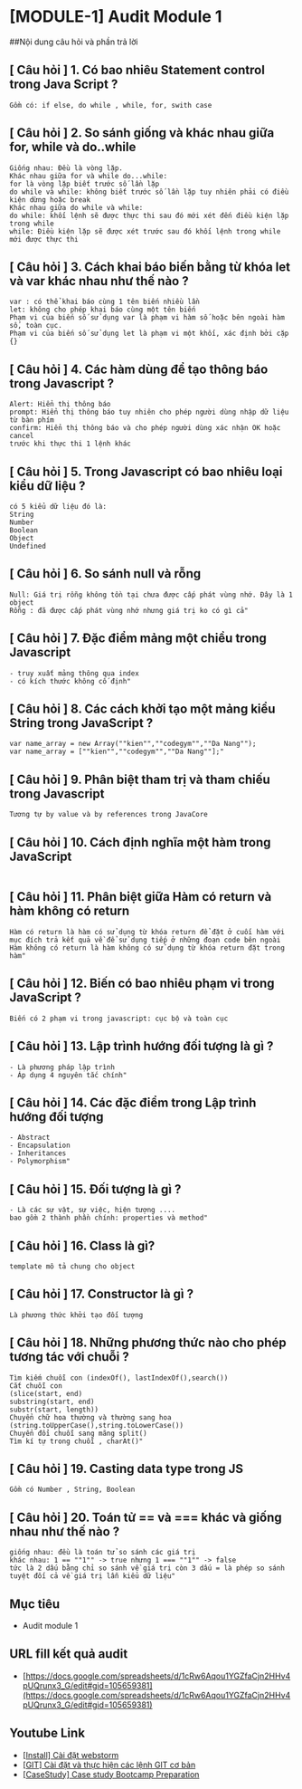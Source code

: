 # [MODULE-1] Audit Module 1

##Nội dung câu hỏi và phần trả lời

## [ Câu hỏi ] 1. Có bao nhiêu Statement control trong Java Script  ?
```
Gồm có: if else, do while , while, for, swith case
```
## [ Câu hỏi ] 2. So sánh giống và khác nhau giữa for, while và do..while
```
Giống nhau: Đều là vòng lặp.
Khác nhau giữa for và while do...while: 
for là vòng lặp biết trước số lần lặp
do while và while: không biết trước số lần lặp tuy nhiên phải có điều kiện dừng hoặc break
Khác nhau giữa do while và while:
do while: khối lệnh sẽ được thực thi sau đó mới xét đến điều kiện lặp trong while
while: Điều kiện lặp sẽ được xét trước sau đó khối lệnh trong while mới được thực thi
```
## [ Câu hỏi ] 3. Cách khai báo biến bằng từ khóa let và var khác nhau như thế nào ?
```
var : có thể khai báo cùng 1 tên biến nhiều lần
let: không cho phép khai báo cùng một tên biến
Phạm vi của biến số sử dụng var là phạm vi hàm số hoặc bên ngoài hàm số, toàn cục.
Phạm vi của biến số sử dụng let là phạm vi một khối, xác định bởi cặp {}
```
## [ Câu hỏi ] 4. Các hàm dùng để tạo thông báo trong Javascript ?
```
Alert: Hiển thị thông báo 
prompt: Hiển thị thông báo tuy nhiên cho phép người dùng nhập dữ liệu
từ bàn phím
confirm: Hiển thị thông báo và cho phép người dùng xác nhận OK hoặc cancel
trước khi thực thi 1 lệnh khác
```
## [ Câu hỏi ] 5. Trong Javascript có bao nhiêu loại kiểu dữ liệu ?
```
có 5 kiểu dữ liệu đó là:
String
Number
Boolean
Object
Undefined
```
## [ Câu hỏi ] 6. So sánh null và rỗng
```
Null: Giá trị rỗng không tồn tại chưa được cấp phát vùng nhớ. Đây là 1 object
Rỗng : đã được cấp phát vùng nhớ nhưng giá trị ko có gì cả"
```
## [ Câu hỏi ] 7. Đặc điểm mảng một chiều trong Javascript
```
- truy xuất mảng thông qua index
- có kích thước không cố định"
```
## [ Câu hỏi ] 8. Các cách khởi tạo một mảng kiểu String trong JavaScript ?
```
var name_array = new Array(""kien"",""codegym"",""Da Nang"");
var name_array = [""kien"",""codegym"",""Da Nang""];"
```
## [ Câu hỏi ] 9. Phân biệt tham trị và tham chiếu trong Javascript
```
Tương tự by value và by references trong JavaCore
```
## [ Câu hỏi ] 10. Cách định nghĩa một hàm trong JavaScript
```
```
## [ Câu hỏi ] 11. Phân biệt giữa Hàm có return và hàm không có return
```
Hàm có return là hàm có sử dụng từ khóa return để đặt ở cuối hàm với mục đích trả kết quả về để sử dụng tiếp ở những đoạn code bên ngoài
Hàm không có return là hàm không có sử dụng từ khóa return đặt trong hàm"
```
## [ Câu hỏi ] 12. Biến có bao nhiêu phạm vi trong JavaScript ?
```
Biến có 2 phạm vi trong javascript: cục bộ và toàn cục
```
## [ Câu hỏi ] 13. Lập trình hướng đối tượng là gì ?
```
- Là phương pháp lập trình
- Áp dụng 4 nguyên tắc chính"
```
## [ Câu hỏi ] 14. Các đặc điểm trong Lập trình hướng đối tượng
```
- Abstract
- Encapsulation
- Inheritances
- Polymorphism"
```
## [ Câu hỏi ] 15. Đối tượng là gì ?
```
- Là các sự vật, sự việc, hiện tượng ....
bao gồm 2 thành phần chính: properties và method"
```
## [ Câu hỏi ] 16. Class là gì?
```
template mô tả chung cho object
```
## [ Câu hỏi ] 17. Constructor là gì ?
```
Là phương thức khởi tạo đối tượng
```
## [ Câu hỏi ] 18. Những phương thức nào cho phép tương tác với chuỗi ?
```
Tìm kiếm chuỗi con (indexOf(), lastIndexOf(),search())
Cắt chuỗi con 
(slice(start, end)
substring(start, end)
substr(start, length))
Chuyển chữ hoa thường và thường sang hoa (string.toUpperCase(),string.toLowerCase())
Chuyển đổi chuỗi sang mãng split()
Tìm kí tự trong chuỗi , charAt()"
```
## [ Câu hỏi ] 19. Casting data type trong JS
```
Gồm có Number , String, Boolean
```
## [ Câu hỏi ] 20. Toán tử == và === khác và giống nhau như thế nào ?
```
giống nhau: đều là toán tử so sánh các giá trị
khác nhau: 1 == ""1"" -> true nhưng 1 === ""1"" -> false
tức là 2 dấu bằng chỉ so sánh về giá trị còn 3 dấu = là phép so sánh
tuyệt đối cả về giá trị lẫn kiểu dữ liệu"
```

## Mục tiêu

* Audit module 1
## URL fill kết quả audit

* [https://docs.google.com/spreadsheets/d/1cRw6Aqou1YGZfaCjn2HHv4pUQrunx3_G/edit#gid=105659381](https://docs.google.com/spreadsheets/d/1cRw6Aqou1YGZfaCjn2HHv4pUQrunx3_G/edit#gid=105659381)


## Youtube Link

* [[Install] Cài đặt webstorm](https://www.youtube.com/watch?v=KmRpCrBnpQM&list=PL9yu4ScFhKGwARkCAB-e0P-ebGDNEpjVm)
* [[GIT] Cài đặt và thực hiện các lệnh GIT cơ bản](https://www.youtube.com/watch?v=tLsFNLar1y4&list=PL9yu4ScFhKGwARkCAB-e0P-ebGDNEpjVm&index=3)
* [[CaseStudy] Case study Bootcamp Preparation](https://www.youtube.com/watch?v=8fvxPxDM3kk&list=PL9yu4ScFhKGwr24i_XvHL5nkRYDpVeYez)
